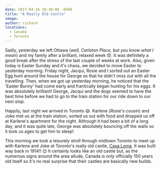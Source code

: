 ```yaml
---
date: 2017-04-16 20:30:00 -0500
title: "A Really Old Castle"
image: 
author: richard
locations: 
  - Canada
  - Toronto
---
```


Sadly, yesterday we left Ottawa (_well, Carleton Place, but you know what I mean_) and my family after a brilliant, relaxed week :disappointed:. It was definitely a good break after the stress of the last couple of weeks at work. Also, given today is Easter Sunday and it's chaos, we decided to move Easter to yesterday morning. Friday night, Jacqui, Rosie and I sorted out an Easter Egg hunt around the house for George so that he didn't miss out with all the travelling. Then, when we got up yesterday morning, he noticed that the 'Easter Bunny' had come early and frantically began hunting for his eggs. It was absolutely brilliant! George, Jacqui and the dogs seemed to have the best time before we had to go to the train station for our ride down to our next stop.

Happily, last night we arrived in Toronto :smiley:. Karlene (_Rosie's cousin_) and Joke met us at the train station, sorted us out with food and dropped us off at Karlene's apartment for the night. Although it had been a bit of a long day, and it was quite late, George was absolutely bouncing off the walls so it took us ages to get him to sleep!

This morning we took a leisurely stroll through midtown Toronto to meet up with Karlene and Joke at Toronto's really old castle, [Casa Loma][cl]. It was built way back in 1914!! :wink: It certainly looks like an old castle but, as the numerous signs around the area allude, Canada is only officially 150 years old itself so it's no real surprise that their castles are basically new builds. 



[cl]: http://casaloma.ca/
